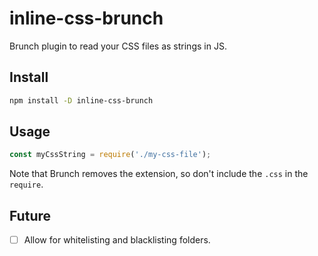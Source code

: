 # inline-css-brunch

Brunch plugin to read your CSS files as strings in JS.

## Install

```sh
npm install -D inline-css-brunch
```

## Usage

```js
const myCssString = require('./my-css-file');
```

Note that Brunch removes the extension, so don't include the `.css` in the `require`.

## Future

* [ ] Allow for whitelisting and blacklisting folders.
